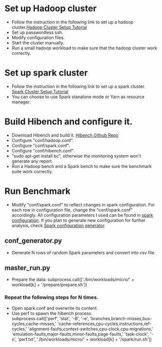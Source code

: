 # Set up Hadoop cluster
- Follow the instruction in the following link to set up a hadoop cluster.[Hadoop Cluster Setup Tutorial](https://www.linode.com/docs/databases/hadoop/how-to-install-and-set-up-hadoop-cluster)
- Set up passwordless ssh.
- Modify configuration files.
- Start the cluster manually.
- Run a small hadoop workload to make sure that the hadoop cluster work correctly.

# Set up spark cluster
- Follow the instruction in the following link to set up a spark cluster. [Spark Cluster Setup Tutorial](https://medium.com/ymedialabs-innovation/apache-spark-on-a-multi-node-cluster-b75967c8cb2b)
- You can choose to use Spark stanalone mode or Yarn as resource manager.

# Build Hibench and configure it.
- Download Hibench and build it. [Hibench Github Repo](https://github.com/Intel-bigdata/HiBench)
- Configure "conf/hadoop.conf".
- Configure "conf/spark.conf".
- Configure "conf/hibench.conf".
- "sudo apt-get install bc", otherwise the monitoring system won't generate any report.
- Run a Hadoop bench and a Spark bench to make sure the benchmark suite work correctly.

# Run Benchmark
- Modify "conf/spark.conf" to reflect changes in spark configuration. For each row in configuration file, change the "conf/spark.conf" accordingly. All configuration parameters I used can be found in [spark configuration](https://github.com/chaoqin-li1123/spark_experiment_chaoqin/blob/master/conf_chaoqin.csv). If you plan to generate new configuration for further analysis, check [Spark configuration generator](https://github.com/chaoqin-li1123/spark_experiment_chaoqin/blob/master/scripts/conf_generator.py).

## conf_generator.py
- Generate N rows of random Spark parameters and convert into csv file.
## master_run.py
- Prepare the data: subprocess.call(['./bin/workloads/micro/' + workload[k] + '/prepare/prepare.sh'])
### Repeat the following steps for N times.
- Open spark.conf and overwrite its content.
- Use perf to spawn the hibench process.       
subprocess.call(['perf', 'stat', '-B', '-e', 'branches,branch-misses,bus-cycles,cache-misses,'
                                                     'cache-references,cpu-cycles,instructions,ref-cycles,'
                                                     'alignment-faults,context-switches,cpu-clock,cpu-migrations,'
                                                     'emulation-faults,major-faults,minor-faults,page-faults,'
                                                     'task-clock', '-o', 'perf.txt', './bin/workloads/micro/' + workload[k] +
                                                     '/spark/run.sh'])



